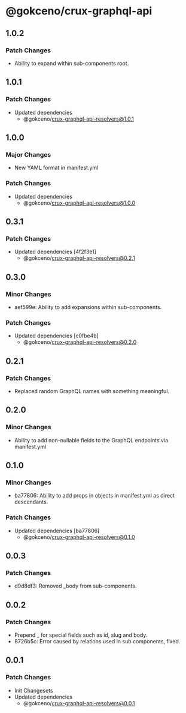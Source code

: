 # @gokceno/crux-graphql-api

## 1.0.2

### Patch Changes

- Ability to expand within sub-components root.

## 1.0.1

### Patch Changes

- Updated dependencies
  - @gokceno/crux-graphql-api-resolvers@1.0.1

## 1.0.0

### Major Changes

- New YAML format in manifest.yml

### Patch Changes

- Updated dependencies
  - @gokceno/crux-graphql-api-resolvers@1.0.0

## 0.3.1

### Patch Changes

- Updated dependencies [4f2f3e1]
  - @gokceno/crux-graphql-api-resolvers@0.2.1

## 0.3.0

### Minor Changes

- aef599e: Ability to add expansions within sub-components.

### Patch Changes

- Updated dependencies [c0fbe4b]
  - @gokceno/crux-graphql-api-resolvers@0.2.0

## 0.2.1

### Patch Changes

- Replaced random GraphQL names with something meaningful.

## 0.2.0

### Minor Changes

- Ability to add non-nullable fields to the GraphQL endpoints via manifest.yml

## 0.1.0

### Minor Changes

- ba77806: Ability to add props in objects in manifest.yml as direct descendants.

### Patch Changes

- Updated dependencies [ba77806]
  - @gokceno/crux-graphql-api-resolvers@0.1.0

## 0.0.3

### Patch Changes

- d9d8df3: Removed \_body from sub-components.

## 0.0.2

### Patch Changes

- Prepend \_ for special fields such as id, slug and body.
- 8726b5c: Error caused by relations used in sub components, fixed.

## 0.0.1

### Patch Changes

- Init Changesets
- Updated dependencies
  - @gokceno/crux-graphql-api-resolvers@0.0.1
